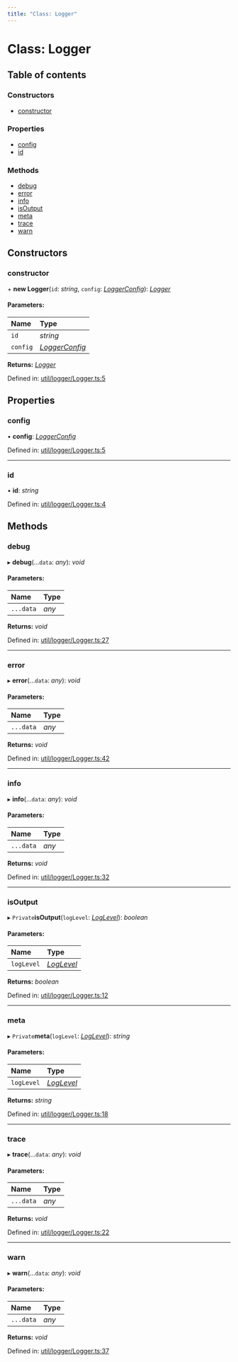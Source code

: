 ```yaml
---
title: "Class: Logger"
---
```


# Class: Logger

## Table of contents

### Constructors

- [constructor](logger.md#constructor)

### Properties

- [config](logger.md#config)
- [id](logger.md#id)

### Methods

- [debug](logger.md#debug)
- [error](logger.md#error)
- [info](logger.md#info)
- [isOutput](logger.md#isoutput)
- [meta](logger.md#meta)
- [trace](logger.md#trace)
- [warn](logger.md#warn)

## Constructors

### constructor

\+ **new Logger**(`id`: *string*, `config`: [*LoggerConfig*](../types/loggerconfig.md)): [*Logger*](logger.md)

#### Parameters:

Name | Type |
:------ | :------ |
`id` | *string* |
`config` | [*LoggerConfig*](../types/loggerconfig.md) |

**Returns:** [*Logger*](logger.md)

Defined in: [util/logger/Logger.ts:5](https://github.com/44x1carbon/gigantes/blob/89b5bd4/src/util/logger/Logger.ts#L5)

## Properties

### config

• **config**: [*LoggerConfig*](../types/loggerconfig.md)

Defined in: [util/logger/Logger.ts:5](https://github.com/44x1carbon/gigantes/blob/89b5bd4/src/util/logger/Logger.ts#L5)

___

### id

• **id**: *string*

Defined in: [util/logger/Logger.ts:4](https://github.com/44x1carbon/gigantes/blob/89b5bd4/src/util/logger/Logger.ts#L4)

## Methods

### debug

▸ **debug**(...`data`: *any*): *void*

#### Parameters:

Name | Type |
:------ | :------ |
`...data` | *any* |

**Returns:** *void*

Defined in: [util/logger/Logger.ts:27](https://github.com/44x1carbon/gigantes/blob/89b5bd4/src/util/logger/Logger.ts#L27)

___

### error

▸ **error**(...`data`: *any*): *void*

#### Parameters:

Name | Type |
:------ | :------ |
`...data` | *any* |

**Returns:** *void*

Defined in: [util/logger/Logger.ts:42](https://github.com/44x1carbon/gigantes/blob/89b5bd4/src/util/logger/Logger.ts#L42)

___

### info

▸ **info**(...`data`: *any*): *void*

#### Parameters:

Name | Type |
:------ | :------ |
`...data` | *any* |

**Returns:** *void*

Defined in: [util/logger/Logger.ts:32](https://github.com/44x1carbon/gigantes/blob/89b5bd4/src/util/logger/Logger.ts#L32)

___

### isOutput

▸ `Private`**isOutput**(`logLevel`: [*LogLevel*](../types/loglevel.md)): *boolean*

#### Parameters:

Name | Type |
:------ | :------ |
`logLevel` | [*LogLevel*](../types/loglevel.md) |

**Returns:** *boolean*

Defined in: [util/logger/Logger.ts:12](https://github.com/44x1carbon/gigantes/blob/89b5bd4/src/util/logger/Logger.ts#L12)

___

### meta

▸ `Private`**meta**(`logLevel`: [*LogLevel*](../types/loglevel.md)): *string*

#### Parameters:

Name | Type |
:------ | :------ |
`logLevel` | [*LogLevel*](../types/loglevel.md) |

**Returns:** *string*

Defined in: [util/logger/Logger.ts:18](https://github.com/44x1carbon/gigantes/blob/89b5bd4/src/util/logger/Logger.ts#L18)

___

### trace

▸ **trace**(...`data`: *any*): *void*

#### Parameters:

Name | Type |
:------ | :------ |
`...data` | *any* |

**Returns:** *void*

Defined in: [util/logger/Logger.ts:22](https://github.com/44x1carbon/gigantes/blob/89b5bd4/src/util/logger/Logger.ts#L22)

___

### warn

▸ **warn**(...`data`: *any*): *void*

#### Parameters:

Name | Type |
:------ | :------ |
`...data` | *any* |

**Returns:** *void*

Defined in: [util/logger/Logger.ts:37](https://github.com/44x1carbon/gigantes/blob/89b5bd4/src/util/logger/Logger.ts#L37)
